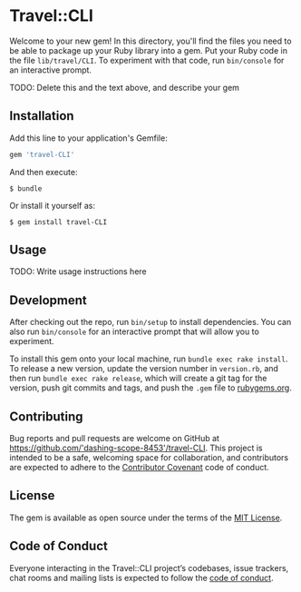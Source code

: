 # Travel::CLI

Welcome to your new gem! In this directory, you'll find the files you need to be able to package up your Ruby library into a gem. Put your Ruby code in the file `lib/travel/CLI`. To experiment with that code, run `bin/console` for an interactive prompt.

TODO: Delete this and the text above, and describe your gem

## Installation

Add this line to your application's Gemfile:

```ruby
gem 'travel-CLI'
```

And then execute:

    $ bundle

Or install it yourself as:

    $ gem install travel-CLI

## Usage

TODO: Write usage instructions here

## Development

After checking out the repo, run `bin/setup` to install dependencies. You can also run `bin/console` for an interactive prompt that will allow you to experiment.

To install this gem onto your local machine, run `bundle exec rake install`. To release a new version, update the version number in `version.rb`, and then run `bundle exec rake release`, which will create a git tag for the version, push git commits and tags, and push the `.gem` file to [rubygems.org](https://rubygems.org).

## Contributing

Bug reports and pull requests are welcome on GitHub at https://github.com/'dashing-scope-8453'/travel-CLI. This project is intended to be a safe, welcoming space for collaboration, and contributors are expected to adhere to the [Contributor Covenant](http://contributor-covenant.org) code of conduct.

## License

The gem is available as open source under the terms of the [MIT License](https://opensource.org/licenses/MIT).

## Code of Conduct

Everyone interacting in the Travel::CLI project’s codebases, issue trackers, chat rooms and mailing lists is expected to follow the [code of conduct](https://github.com/'dashing-scope-8453'/travel-CLI/blob/master/CODE_OF_CONDUCT.md).
